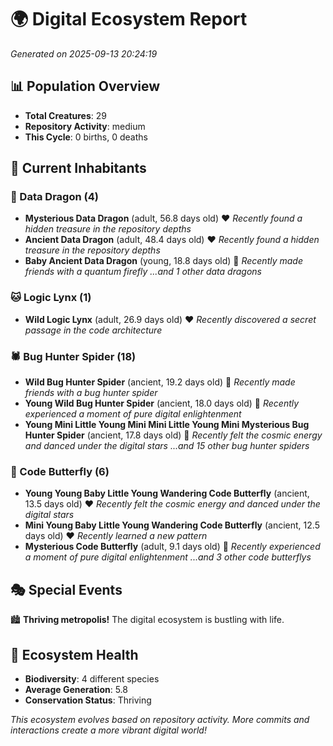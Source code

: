 # 🌍 Digital Ecosystem Report
*Generated on 2025-09-13 20:24:19*

## 📊 Population Overview
- **Total Creatures**: 29
- **Repository Activity**: medium
- **This Cycle**: 0 births, 0 deaths

## 👥 Current Inhabitants

### 🐉 Data Dragon (4)
- **Mysterious Data Dragon** (adult, 56.8 days old) ❤️
  *Recently found a hidden treasure in the repository depths*
- **Ancient Data Dragon** (adult, 48.4 days old) ❤️
  *Recently found a hidden treasure in the repository depths*
- **Baby Ancient Data Dragon** (young, 18.8 days old) 💚
  *Recently made friends with a quantum firefly*
  *...and 1 other data dragons*

### 🐱 Logic Lynx (1)
- **Wild Logic Lynx** (adult, 26.9 days old) ❤️
  *Recently discovered a secret passage in the code architecture*

### 🕷️ Bug Hunter Spider (18)
- **Wild Bug Hunter Spider** (ancient, 19.2 days old) 💛
  *Recently made friends with a bug hunter spider*
- **Young Wild Bug Hunter Spider** (ancient, 18.0 days old) 💛
  *Recently experienced a moment of pure digital enlightenment*
- **Young Mini Little Young Mini Mini Little Young Mini Mysterious Bug Hunter Spider** (ancient, 17.8 days old) 💛
  *Recently felt the cosmic energy and danced under the digital stars*
  *...and 15 other bug hunter spiders*

### 🦋 Code Butterfly (6)
- **Young Young Baby Little Young Wandering Code Butterfly** (ancient, 13.5 days old) ❤️
  *Recently felt the cosmic energy and danced under the digital stars*
- **Mini Young Baby Little Young Wandering Code Butterfly** (ancient, 12.5 days old) ❤️
  *Recently learned a new pattern*
- **Mysterious Code Butterfly** (adult, 9.1 days old) 💛
  *Recently experienced a moment of pure digital enlightenment*
  *...and 3 other code butterflys*

## 🎭 Special Events

🏙️ **Thriving metropolis!** The digital ecosystem is bustling with life.

## 🔬 Ecosystem Health
- **Biodiversity**: 4 different species
- **Average Generation**: 5.8
- **Conservation Status**: Thriving

*This ecosystem evolves based on repository activity. More commits and interactions create a more vibrant digital world!*